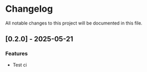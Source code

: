 <!-- markdownlint-disable MD024 -->

# Changelog

All notable changes to this project will be documented in this file.

## [0.2.0] - 2025-05-21

### Features

- Test ci

<!-- generated by git-cliff -->
